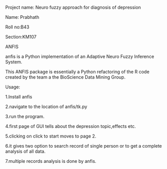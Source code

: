 Project name: Neuro fuzzy approach for diagnosis of depression
                                              
                                              
 Name: Prabhath
 
 Roll no:B43
 
 Section:KM107
 
 
 ANFIS


anfis is a Python implementation of an Adaptive Neuro Fuzzy Inference System.

This ANFIS package is essentially a Python refactoring of the R code created
by the team a the BioScience Data Mining Group.


Usage:

1.Install anfis 

2.navigate to the location of anfis/tk.py

3.run the program.

4.first page of GUI tells about the depression topic,effects etc.

5.clicking on click to start moves to page 2.

6.it gives two option to search record of single person or to get a complete analysis of all data.

7.multiple records analysis is done by anfis.


